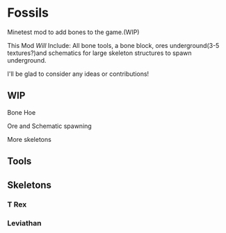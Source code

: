 # Fossils
Minetest mod to add bones to the game.(WIP)

This Mod _Will_ Include: All bone tools, a bone block, ores underground(3-5 textures?)and schematics for large skeleton structures to spawn underground.

I'll be glad to consider any ideas or contributions!

## WIP
Bone Hoe

Ore and Schematic spawning

More skeletons

## Tools


## Skeletons

### T Rex



### Leviathan
